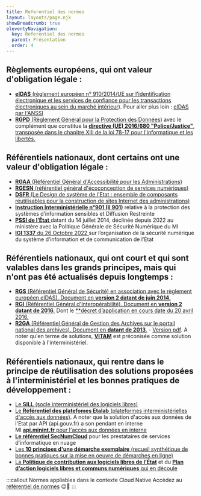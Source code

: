 ```yaml
---
title: Referentiel des normes
layout: layouts/page.njk
showBreadcrumb: true
eleventyNavigation:
  key: Referentiel des normes
  parent: Présentation
  order: 4
---
```




## Règlements européens, qui ont valeur d'obligation légale : 
- [**eIDAS** (règlement européen n° 910/2014/UE sur l'identification électronique et les services de confiance pour les transactions électroniques au sein du marché intérieur)](https://eur-lex.europa.eu/legal-content/FR/TXT/?uri=CELEX:32014R0910). Pour aller plus loin : [eIDAS par l'ANSSI](https://www.ssi.gouv.fr/administration/reglementation/confiance-numerique/le-reglement-eidas/)
- [**RGPD** (Règlement Général pour la Protection des Données)](https://eur-lex.europa.eu/legal-content/FR/TXT/?uri=CELEX%3A32016R0679) avec le complément que constitue la [**directive (UE) 2016/680 "Police/Justice"**, transposée dans le chapitre XIII de la loi 78-17 pour l'informatique et les libertés.](https://eur-lex.europa.eu/legal-content/FR/TXT/?uri=CELEX%3A32016L0680) 

## Référentiels nationaux, dont certains ont une valeur d'obligation légale :

- [**RGAA** (Référentiel Général d'Accessibilité pour les Administrations)](https://www.numerique.gouv.fr/publications/rgaa-accessibilite/)
- [**RGESN** (référentiel général d'écoconception de services numériques)](https://ecoresponsable.numerique.gouv.fr/publications/referentiel-general-ecoconception/)
- [**DSFR** (Le Design de système de l'Etat : ensemble de composants réutilisables pour la construction de sites Internet des administrations)](https://www.systeme-de-design.gouv.fr/)
- [**Instruction Interministérielle n°901 (II 901)**](https://www.ssi.gouv.fr/administration/reglementation/protection-des-systemes-informations/instruction-interministerielle-n-901/) relative à la protection des systèmes d’information sensibles et Diffusion Restreinte
- [**PSSI de l’État** ](http://ssi.minint.fr/index.php/politique-de-securite/pgsn-mi/1820-publication-de-la-pgsn-mi)datant du 14 juillet 2014, déclinée depuis 2022 au ministère avec la Politique Générale de Sécurité Numérique du MI 
- [**IGI 1337** du 26 Octobre 2022 ](https://www.legifrance.gouv.fr/jorf/id/JORFTEXT000046503128)sur l’organisation de la sécurité numérique du système d’information et de communication de l’État 

## Référentiels nationaux, qui ont court et qui sont valables dans les grands principes, mais qui n'ont pas été actualisés depuis longtemps :

- [**RGS** (Référentiel Général de Sécurité) en association avec le règlement européen eIDAS). Document en **version 2 datant de juin 2014**.](https://www.ssi.gouv.fr/administration/reglementation/confiance-numerique/le-referentiel-general-de-securite-rgs/)
- [**RGI** (Référentiel Général d'Interopérabilité). Document en **version 2 datant de 2016**.](http://references.modernisation.gouv.fr/interoperabilite) Dont le [**décret d’application en cours date du 20 avril 2016.](https://www.legifrance.gouv.fr/jorf/id/JORFTEXT000032438896)
- [**R2GA** (Référentiel Général de Gestion des Archives sur le portail national des archives). Document en **datant de 2013**.](https://francearchives.fr/fr/circulaire/R2GA_2013_10) - [Version pdf](https://www.gouvernement.fr/sites/default/files/contenu/piece-jointe/2014/07/r2ga_document_complet_201310.pdf). A noter qu'en terme de solutions, [**VITAM**](https://www.programmevitam.fr/) est préconisée comme solution disponible à l'interministériel.

## Référentiels nationaux, qui rentre dans le principe de réutilisation des solutions proposées à l'interministériel et les bonnes pratiques de développement :

- [Le **SILL** (socle interministériel des logiciels libres)](https://sill.etalab.gouv.fr/software)
- [Le **Référentiel des platefomes Etalab** (plateformes interministérielles d'accès aux données)](https://www.etalab.gouv.fr/plateformes/). A noter que la solution d'accès aux données de l'Etat par API (api.gouv.fr) a son pendant en interne MI [**api.minint.fr** pour l'accès aux données en interne](http://api.minint.fr/)
- [**Le référentiel SecNumCloud**](https://www.ssi.gouv.fr/actualite/lanssi-actualise-le-referentiel-secnumcloud/) pour les prestataires de services d’informatique en nuage 
- [Les **10 principes d'une démarche exemplaire** (recueil synthétique de bonnes pratiques sur la mise en oeuvre de démarches en ligne)](https://www.numerique.gouv.fr/publications/dix-principes/)
- [La **Politique de contribution aux logiciels libres de l’État**](https://www.numerique.gouv.fr/publications/politique-logiciel-libre/) et du [**Plan d’action logiciels libres et communs numériques** qui en découle](https://www.numerique.gouv.fr/publications/plan-action-logiciels-libres-communs-numeriques/)




:::callout Normes appliables dans le contexte Cloud Native
  Accèdez au [référentiel de normes](../3-doctrine-d-hebergement/1-cloud-native/normes-applicables/) &#128521;&#129482;
:::
